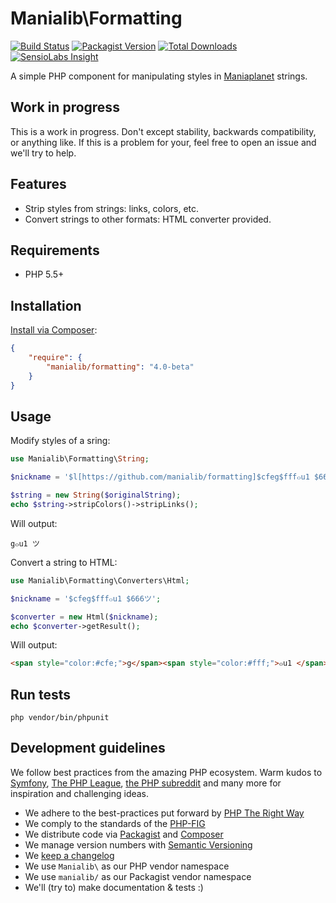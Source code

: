 # Manialib\Formatting

[![Build Status](https://img.shields.io/travis/manialib/formatting.svg?style=flat-square)](https://travis-ci.org/manialib/formatting)
[![Packagist Version](https://img.shields.io/packagist/v/manialib/formatting.svg?style=flat-square)](https://packagist.org/packages/manialib/formatting)
[![Total Downloads](https://img.shields.io/packagist/dt/manialib/formatting.svg?style=flat-square)](https://packagist.org/packages/manialib/formatting)
[![SensioLabs Insight](https://img.shields.io/sensiolabs/i/ba2ace96-021c-4d69-8c03-3eff608c8a88.svg?style=flat-square)](https://insight.sensiolabs.com/projects/ba2ace96-021c-4d69-8c03-3eff608c8a88)

A simple PHP component for manipulating styles in [Maniaplanet](http://manaplanet.com) strings. 

## Work in progress

This is a work in progress. Don't except stability, backwards compatibility, or anything like. If this is a problem for 
your, feel free to open an issue and we'll try to help.

## Features

- Strip styles from strings: links, colors, etc.
- Convert strings to other formats: HTML converter provided.

## Requirements

- PHP 5.5+

## Installation

[Install via Composer](https://getcomposer.org/):

```json
{
	"require": {
        "manialib/formatting": "4.0-beta"
    }
}
```

## Usage

Modify styles of a sring:

```php
use Manialib\Formatting\String;

$nickname = '$l[https://github.com/manialib/formatting]$cfeg$fff๐u1 $666ツ$l';

$string = new String($originalString);
echo $string->stripColors()->stripLinks();
```

Will output:

```
g๐u1 ツ
```

Convert a string to HTML:

```php
use Manialib\Formatting\Converters\Html;

$nickname = '$cfeg$fff๐u1 $666ツ';

$converter = new Html($nickname);
echo $converter->getResult();
```

Will output:

```html
<span style="color:#cfe;">g</span><span style="color:#fff;">๐u1 </span><span style="color:#666;">ツ</span>
```

## Run tests

`php vendor/bin/phpunit`

## Development guidelines

We follow best practices from the amazing PHP ecosystem. Warm kudos to [Symfony](http://symfony.com/), [The PHP League](http://thephpleague.com/), [the PHP subreddit](http://www.reddit.com/r/PHP/) and many more for inspiration and challenging ideas.

- We adhere to the best-practices put forward by [PHP The Right Way](http://www.phptherightway.com/)
- We comply to the standards of the [PHP-FIG](http://www.php-fig.org/)
- We distribute code via [Packagist](https://packagist.org/) and [Composer](https://getcomposer.org/)
- We manage version numbers with [Semantic Versioning](http://semver.org/)
- We [keep a changelog](http://keepachangelog.com/)
- We use `Manialib\` as our PHP vendor namespace
- We use `manialib/` as our Packagist vendor namespace
- We'll (try to) make documentation & tests :)
